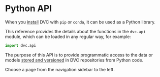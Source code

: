 # Python API

When you [install](/doc/install) DVC with `pip` or `conda`, it can be used as a
Python library.

This reference provides the details about the functions in the `dvc.api` module,
which can be loaded in any regular way, for example:

```py
import dvc.api
```

The purpose of this API is to provide programmatic access to the data or models
[stored and versioned](/doc/use-cases/versioning-data-and-models) in <abbr>DVC
repositories</abbr> from Python code.

Choose a page from the navigation sidebar to the left.
